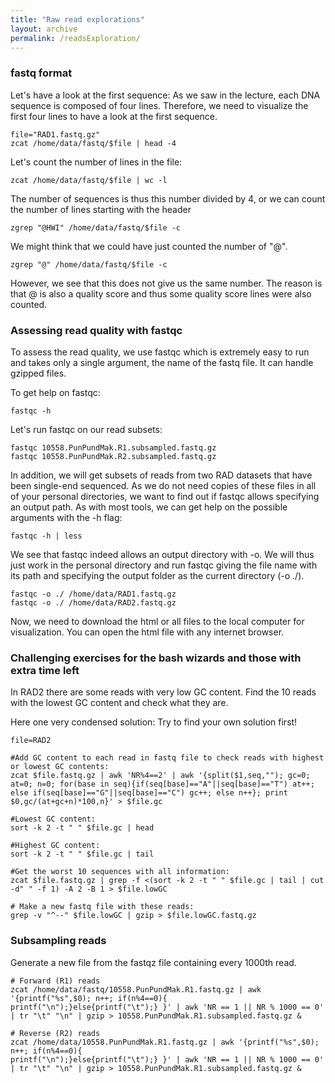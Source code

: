 ```yaml
---
title: "Raw read explorations"
layout: archive
permalink: /readsExploration/
---
```


### fastq format

Let's have a look at the first sequence: As we saw in the lecture, each DNA sequence is composed of four lines. Therefore, we need to visualize the first four lines to have a look at the first sequence.

```shell
file="RAD1.fastq.gz"
zcat /home/data/fastq/$file | head -4
```

Let's count the number of lines in the file:

```shell
zcat /home/data/fastq/$file | wc -l
```

The number of sequences is thus this number divided by 4, or we can count the number of lines starting with the header

```shell
zgrep "@HWI" /home/data/fastq/$file -c
```

We might think that we could have just counted the number of "@". 
```shell
zgrep "@" /home/data/fastq/$file -c
```
However, we see that this does not give us the same number. The reason is that @ is also a quality score and thus some quality score lines were also counted.


### Assessing read quality with fastqc

To assess the read quality, we use fastqc which is extremely easy to run and takes only a single argument, the name of the fastq file. It can handle gzipped files.

To get help on fastqc:
```shell
fastqc -h
```

Let's run fastqc on our read subsets:
```shell
fastqc 10558.PunPundMak.R1.subsampled.fastq.gz
fastqc 10558.PunPundMak.R2.subsampled.fastq.gz
```

In addition, we will get subsets of reads from two RAD datasets that have been single-end sequenced. As we do not need copies of these files in all of your personal directories, we want to find out if fastqc allows specifying an output path. As with most tools, we can get help on the possible arguments with the -h flag:
```shell
fastqc -h | less
```

We see that fastqc indeed allows an output directory with -o. We will thus just work in the personal directory and run fastqc giving the file name with its path and specifying the output folder as the current directory (-o ./).

```shell
fastqc -o ./ /home/data/RAD1.fastq.gz
fastqc -o ./ /home/data/RAD2.fastq.gz
```

Now, we need to download the html or all files to the local computer for visualization. You can open the html file with any internet browser. 


### Challenging exercises for the bash wizards and those with extra time left

In RAD2 there are some reads with very low GC content. Find the 10 reads with the lowest GC content and check what they are.


Here one very condensed solution: Try to find your own solution first!
```shell
file=RAD2

#Add GC content to each read in fastq file to check reads with highest or lowest GC contents:
zcat $file.fastq.gz | awk 'NR%4==2' | awk '{split($1,seq,""); gc=0; at=0; n=0; for(base in seq){if(seq[base]=="A"||seq[base]=="T") at++; else if(seq[base]=="G"||seq[base]=="C") gc++; else n++}; print $0,gc/(at+gc+n)*100,n}' > $file.gc

#Lowest GC content:
sort -k 2 -t " " $file.gc | head

#Highest GC content:
sort -k 2 -t " " $file.gc | tail

#Get the worst 10 sequences with all information:
zcat $file.fastq.gz | grep -f <(sort -k 2 -t " " $file.gc | tail | cut -d" " -f 1) -A 2 -B 1 > $file.lowGC

# Make a new fastq file with these reads:
grep -v "^--" $file.lowGC | gzip > $file.lowGC.fastq.gz
```

### Subsampling reads
Generate a new file from the fastqz file containing every 1000th read. 

```shell
# Forward (R1) reads
zcat /home/data/fastq/10558.PunPundMak.R1.fastq.gz | awk '{printf("%s",$0); n++; if(n%4==0){
printf("\n");}else{printf("\t");} }' | awk 'NR == 1 || NR % 1000 == 0' | tr "\t" "\n" | gzip > 10558.PunPundMak.R1.subsampled.fastq.gz &

# Reverse (R2) reads
zcat /home/data/10558.PunPundMak.R1.fastq.gz | awk '{printf("%s",$0); n++; if(n%4==0){
printf("\n");}else{printf("\t");} }' | awk 'NR == 1 || NR % 1000 == 0' | tr "\t" "\n" | gzip > 10558.PunPundMak.R1.subsampled.fastq.gz &
```
